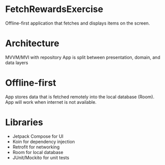 # FetchRewardsExercise
Offline-first application that fetches and displays items on the screen.

# Architecture
MVVM/MVI with repository
App is split between presentation, domain, and data layers

# Offline-first
App stores data that is fetched remotely into the local database (Room). App will work 
when internet is not available.

# Libraries
- Jetpack Compose for UI
- Koin for dependency injection
- Retrofit for networking
- Room for local database
- JUnit/Mockito for unit tests
